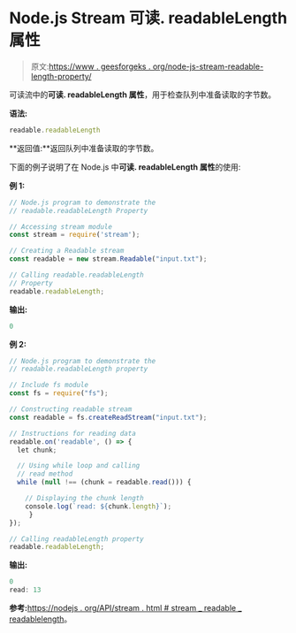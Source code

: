 # Node.js Stream 可读. readableLength 属性

> 原文:[https://www . geesforgeks . org/node-js-stream-readable-length-property/](https://www.geeksforgeeks.org/node-js-stream-readable-readablelength-property/)

可读流中的**可读. readableLength 属性**，用于检查队列中准备读取的字节数。

**语法:**

```js
readable.readableLength
```

**返回值:**返回队列中准备读取的字节数。

下面的例子说明了在 Node.js 中**可读. readableLength 属性**的使用:

**例 1:**

```js
// Node.js program to demonstrate the     
// readable.readableLength Property

// Accessing stream module
const stream = require('stream');

// Creating a Readable stream 
const readable = new stream.Readable("input.txt");

// Calling readable.readableLength 
// Property
readable.readableLength;
```

**输出:**

```js
0
```

**例 2:**

```js
// Node.js program to demonstrate the     
// readable.readableLength property  

// Include fs module
const fs = require("fs");

// Constructing readable stream
const readable = fs.createReadStream("input.txt");

// Instructions for reading data
readable.on('readable', () => {
  let chunk;

  // Using while loop and calling
  // read method
  while (null !== (chunk = readable.read())) {

    // Displaying the chunk length
    console.log(`read: ${chunk.length}`);
     }
});

// Calling readableLength property
readable.readableLength;
```

**输出:**

```js
0
read: 13

```

**参考:**[https://nodejs . org/API/stream . html # stream _ readable _ readablelength](https://nodejs.org/api/stream.html#stream_readable_readablelength)。